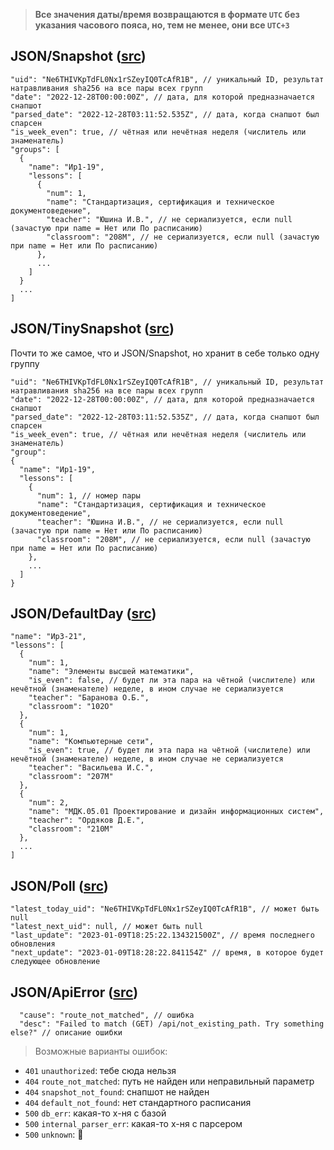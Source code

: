 > **Все значения даты/время возвращаются в формате `UTC` без указания часового пояса, но, тем не менее, они все `UTC+3`**

## JSON/Snapshot ([src](https://github.com/pashokitsme/maiq-parser/blob/master/maiq-shared/src/lib.rs#L28-L35))

```json5
"uid": "Ne6THIVKpTdFL0Nx1rSZeyIQ0TcAfR1B", // уникальный ID, результат натравливания sha256 на все пары всех групп
"date": "2022-12-28T00:00:00Z", // дата, для которой предназначается снапшот
"parsed_date": "2022-12-28T03:11:52.535Z", // дата, когда снапшот был спарсен
"is_week_even": true, // чётная или нечётная неделя (числитель или знаменатель)
"groups": [
  {
    "name": "Ир1-19",
    "lessons": [
      {
        "num": 1,
        "name": "Стандартизация, сертификация и техническое документоведение",
        "teacher": "Юшина И.В.", // не сериализуется, если null (зачастую при name = Нет или По расписанию)
        "classroom": "208М", // не сериализуется, если null (зачастую при name = Нет или По расписанию)
      },
      ...
    ]
  }
  ...
] 
```

## JSON/TinySnapshot ([src](https://github.com/pashokitsme/maiq-parser/blob/master/maiq-shared/src/lib.rs#L85-L91))
Почти то же самое, что и JSON/Snapshot, но хранит в себе только одну группу
```json5
"uid": "Ne6THIVKpTdFL0Nx1rSZeyIQ0TcAfR1B", // уникальный ID, результат натравливания sha256 на все пары всех групп
"date": "2022-12-28T00:00:00Z", // дата, для которой предназначается снапшот
"parsed_date": "2022-12-28T03:11:52.535Z", // дата, когда снапшот был спарсен
"is_week_even": true, // чётная или нечётная неделя (числитель или знаменатель)
"group":
{
  "name": "Ир1-19",
  "lessons": [
    {
      "num": 1, // номер пары
      "name": "Стандартизация, сертификация и техническое документоведение",
      "teacher": "Юшина И.В.", // не сериализуется, если null (зачастую при name = Нет или По расписанию)
      "classroom": "208М", // не сериализуется, если null (зачастую при name = Нет или По расписанию)
    },
    ...
  ]
}
```

## JSON/DefaultDay ([src](https://github.com/pashokitsme/maiq-parser/blob/master/maiq-shared/src/default.rs#L4-L8))
```json5
"name": "Ир3-21",
"lessons": [
  {
    "num": 1,
    "name": "Элементы высшей математики",
    "is_even": false, // будет ли эта пара на чётной (числителе) или нечётной (знаменателе) неделе, в ином случае не сериализуется
    "teacher": "Баранова О.Б.",
    "classroom": "102О"
  },
  {
    "num": 1,
    "name": "Компьютерные сети",
    "is_even": true, // будет ли эта пара на чётной (числителе) или нечётной (знаменателе) неделе, в ином случае не сериализуется
    "teacher": "Васильева И.С.",
    "classroom": "207М"
  },
  {
    "num": 2,
    "name": "МДК.05.01 Проектирование и дизайн информационных систем",
    "teacher": "Ордяков Д.Е.",
    "classroom": "210М"
  },
  ...
]
```

## JSON/Poll ([src](https://github.com/pashokitsme/maiq-web-api/blob/master/src/cache.rs#L14-L20))
```json5
"latest_today_uid": "Ne6THIVKpTdFL0Nx1rSZeyIQ0TcAfR1B", // может быть null
"latest_next_uid": null, // может быть null
"last_update": "2023-01-09T18:25:22.134321500Z", // время последнего обновления
"next_update": "2023-01-09T18:28:22.841154Z" // время, в которое будет следующее обновление
```

## JSON/ApiError ([src](https://github.com/pashokitsme/maiq-web-api/blob/master/src/api/error.rs#L11-L38))
```json5
  "cause": "route_not_matched", // ошибка
  "desc": "Failed to match (GET) /api/not_existing_path. Try something else?" // описание ошибки
```

> Возможные варианты ошибок:
* `401` `unauthorized`: тебе сюда нельзя
* `404` `route_not_matched`: путь не найден или неправильный параметр
* `404` `snapshot_not_found`: снапшот не найден
* `404` `default_not_found`: нет стандартного расписания
* `500` `db_err`: какая-то х-ня с базой
* `500` `internal_parser_err`: какая-то х-ня с парсером
* `500` `unknown`: 🤔
